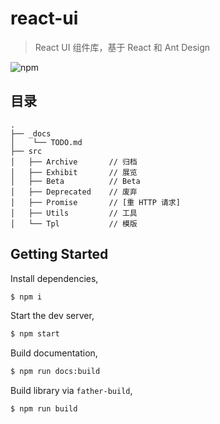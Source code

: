# react-ui
> React UI 组件库，基于 React 和 Ant Design

![npm](https://img.shields.io/npm/v/@hocgin/ui?style=flat-square)

## 目录

```shell
.
├── _docs
│    └── TODO.md
├── src
│   ├── Archive       // 归档
│   ├── Exhibit       // 展览
│   ├── Beta          // Beta
│   ├── Deprecated    // 废弃
│   ├── Promise       // [重 HTTP 请求]
│   ├── Utils         // 工具
│   └── Tpl           // 模版

```

## Getting Started

Install dependencies,

```bash
$ npm i
```

Start the dev server,

```bash
$ npm start
```

Build documentation,

```bash
$ npm run docs:build
```

Build library via `father-build`,

```bash
$ npm run build
```
